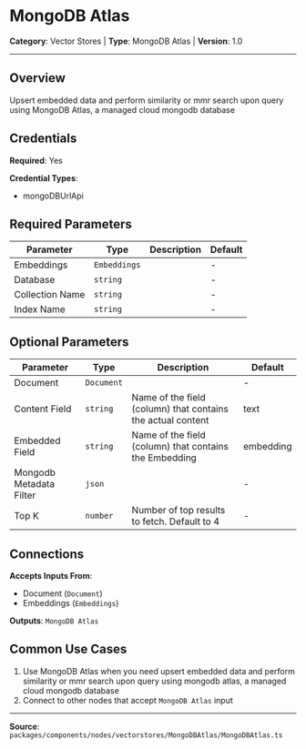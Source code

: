 # MongoDB Atlas

**Category**: Vector Stores | **Type**: MongoDB Atlas | **Version**: 1.0

---

## Overview

Upsert embedded data and perform similarity or mmr search upon query using MongoDB Atlas, a managed cloud mongodb database

## Credentials

**Required**: Yes

**Credential Types**:
- mongoDBUrlApi

## Required Parameters

| Parameter | Type | Description | Default |
|-----------|------|-------------|---------|
| Embeddings | `Embeddings` |  | - |
| Database | `string` |  | - |
| Collection Name | `string` |  | - |
| Index Name | `string` |  | - |

## Optional Parameters

| Parameter | Type | Description | Default |
|-----------|------|-------------|---------|
| Document | `Document` |  | - |
| Content Field | `string` | Name of the field (column) that contains the actual content | text |
| Embedded Field | `string` | Name of the field (column) that contains the Embedding | embedding |
| Mongodb Metadata Filter | `json` |  | - |
| Top K | `number` | Number of top results to fetch. Default to 4 | - |

## Connections

**Accepts Inputs From**:
- Document (`Document`)
- Embeddings (`Embeddings`)

**Outputs**: `MongoDB Atlas`

## Common Use Cases

1. Use MongoDB Atlas when you need upsert embedded data and perform similarity or mmr search upon query using mongodb atlas, a managed cloud mongodb database
2. Connect to other nodes that accept `MongoDB Atlas` input

---

**Source**: `packages/components/nodes/vectorstores/MongoDBAtlas/MongoDBAtlas.ts`